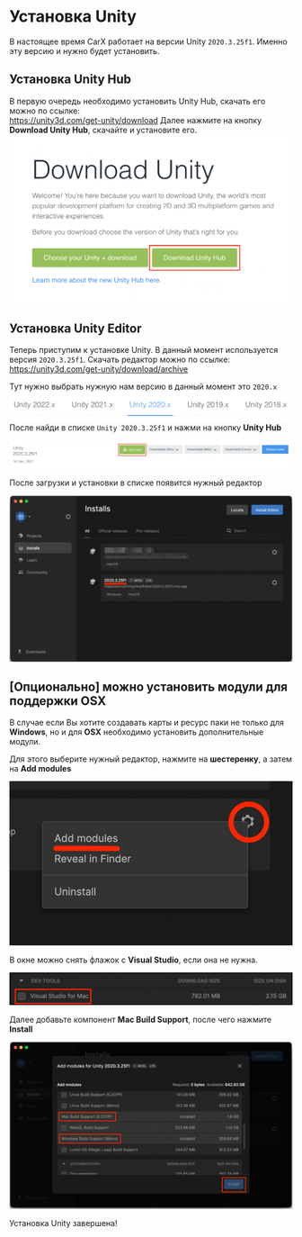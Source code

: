 ﻿# Установка Unity

В настоящее время CarX работает на версии Unity `2020.3.25f1`. Именно эту версию и нужно будет установить. 

## Установка Unity Hub

В первую очередь необходимо установить Unity Hub, скачать его можно по ссылке:  
https://unity3d.com/get-unity/download
Далее нажмите на кнопку **Download Unity Hub**, скачайте и установите его.
![unity_hub](../Images/guide/unity_hub.png)

## Установка Unity Editor

Теперь приступим к установке Unity. В данный момент используется версия `2020.3.25f1`. Скачать редактор можно по ссылке:  
https://unity3d.com/get-unity/download/archive

Тут нужно выбрать нужную нам версию в данный момент это `2020.x`
![unity_header](../Images/guide/unity_header.png)  
После найди в списке `Unity 2020.3.25f1` и нажми на кнопку **Unity Hub**

![unity_download](../Images/guide/unity_download.png)

После загрузки и установки в списке появится нужный редактор

![unity_hub_installs](../Images/guide/unity_hub_installs.png)

## [Опционально] можно установить модули для поддержки OSX

В случае если Вы хотите создавать карты и ресурс паки не только для **Windows**, но и для **OSX** необходимо установить дополнительные модули.

Для этого выберите нужный редактор, нажмите на **шестеренку**, а затем на **Add modules**

![unity_hub_add](../Images/guide/unity_hub_add.png)

В окне можно снять флажок с **Visual Studio**, если она не нужна.

![unity_hub_vs](../Images/guide/unity_hub_vs.png)

Далее добавьте компонент **Mac Build Support**, после чего нажмите **Install**

![unity_hub_modules](../Images/guide/unity_hub_modules.png)

Установка Unity завершена!
